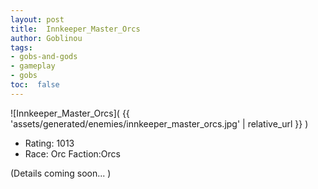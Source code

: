 ```yaml
---
layout: post
title:  Innkeeper_Master_Orcs
author: Goblinou
tags:
- gobs-and-gods
- gameplay
- gobs
toc:  false
---
```


![Innkeeper_Master_Orcs]( {{ 'assets/generated/enemies/innkeeper_master_orcs.jpg' | relative_url }} )
- Rating: 1013
- Race: Orc  Faction:Orcs

(Details coming soon... )